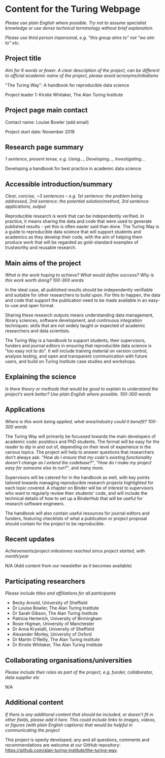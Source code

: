 # Content for the Turing Webpage

*Please use plain English where possible. Try not to assume specialist knowledge or use dense technical terminology without brief explanation.*

*Please use third person impersonal, e.g. "this group aims to" not "we aim to" etc.*

## Project title
*Aim for 6 words or fewer. A clear description of the project, can be different to official academic
name of the project, please avoid acronyms/initialisms*

"The Turing Way": A handbook for reproducible data science

Project leader 1: Kirstie Whitaker, The Alan Turing Institute

## Project page main contact

Contact name: Louise Bowler (add email)

Project start date: November 2018

## Research page summary
*1 sentence, present tense, e.g. Using…, Developing…, Investigating…*

Developing a handbook for best practice in academic data science.

## Accessible introduction/summary
*Clear, concise, ~3 sentences – e.g. 1st sentence: the problem being addressed, 2nd sentence: the potential solution/method, 3rd sentence: applications, output*

Reproducible research is work that can be independently verified. In practice, it means sharing the data and code that were used to generate published results - yet this is often easier said than done. The Turing Way is a guide to reproducible data science that will support students and academics as they develop their code, with the aim of helping them produce work that will be regarded as gold-standard examples of trustworthy and reusable research.

## Main aims of the project
*What is the work hoping to achieve? What would define success? Why is this work worth doing? 100-300 words*

In the ideal case, all published results should be independently verifiable and suitable for other researchers to build upon. For this to happen, the data and code that support the publication need to be made available in an easy-to-use and open format.

Sharing these research outputs means understanding data management, library sciences, software development, and continuous integration techniques: skills that are not widely taught or expected of academic researchers and data scientists.

The Turing Way is a handbook to support students, their supervisors, funders and journal editors in ensuring that reproducible data science is "too easy not to do". It will include training material on version control, analysis testing, and open and transparent communication with future users, and build on Turing Institute case studies and workshops.

## Explaining the science
*Is there theory or methods that would be good to explain to understand the project’s work better? Use plain English where possible. 100-300 words*

## Applications
*Where is this work being applied, what area/industry could it benefit? 100-300 words*

The Turing Way will primarily be focussed towards the main developers of academic code: postdocs and PhD students. The format will be easy for the reader to dip in and out of, depending on their level of experience in the various topics. The project will help to answer questions that researchers don't always ask: *"How do I ensure that my code's existing functionality doesn't change as I extend the codebase?"*, *"How do I make my project easy for someone else to run?"*, and many more.

Supervisors will be catered for in the handbook as well, with key points tailored towards managing reproducible research projects highlighted for each topic covered. A chapter on Binder will be of interest to supervisors who want to regularly review their students' code, and will include the technical details of how to set up a BinderHub that will be useful for research software engineers.

The handbook will also contain useful resources for journal editors and funders, featuring checklists of what a publication or project proposal should contain for the project to be reproducible.

## Recent updates
*Achievements/project milestones reached since project started, with month/year*

N/A (Add content from our newsletter as it becomes available)

## Participating researchers
*Please include titles and affiliations for all participants*

- Becky Arnold, University of Sheffield
- Dr Louise Bowler, The Alan Turing Institute
- Dr Sarah Gibson, The Alan Turing Institute
- Patricia Herterich, University of Birmingham
- Rosie Higman, University of Manchester
- Dr Anna Krystalli, University of Sheffield
- Alexander Morley, University of Oxford
- Dr Martin O’Reilly, The Alan Turing Institute
- Dr Kirstie Whitaker, The Alan Turing Institute

## Collaborating organisations/universities
*Please include their roles as part of the project, e.g. funder, collaborator, data supplier etc*

N/A

## Additional content
*If there is any additional content that should be included, or doesn’t fit in other fields, please add it here. This could include links to images, videos, or figures (with plain English captions) that would be helpful in communicating the project*

This project is openly developed; any and all questions, comments and recommendations are welcome at our GitHub repository: https://github.com/alan-turing-institute/the-turing-way.
